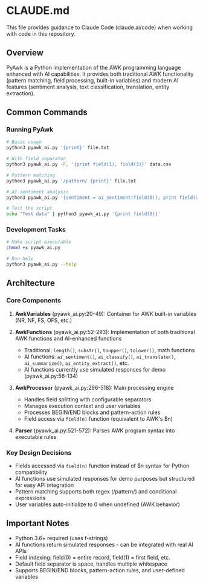 # CLAUDE.md

This file provides guidance to Claude Code (claude.ai/code) when working with code in this repository.

## Overview

PyAwk is a Python implementation of the AWK programming language enhanced with AI capabilities. It provides both traditional AWK functionality (pattern matching, field processing, built-in variables) and modern AI features (sentiment analysis, text classification, translation, entity extraction).

## Common Commands

### Running PyAwk
```bash
# Basic usage
python3 pyawk_ai.py '{print}' file.txt

# With field separator
python3 pyawk_ai.py -F, '{print field(1), field(3)}' data.csv

# Pattern matching
python3 pyawk_ai.py '/pattern/ {print}' file.txt

# AI sentiment analysis
python3 pyawk_ai.py '{sentiment = ai_sentiment(field(0)); print field(0), "→", sentiment}' text.txt

# Test the script
echo "Test data" | python3 pyawk_ai.py '{print field(0)}'
```

### Development Tasks
```bash
# Make script executable
chmod +x pyawk_ai.py

# Run help
python3 pyawk_ai.py --help
```

## Architecture

### Core Components

1. **AwkVariables** (pyawk_ai.py:20-49): Container for AWK built-in variables (NR, NF, FS, OFS, etc.)

2. **AwkFunctions** (pyawk_ai.py:52-293): Implementation of both traditional AWK functions and AI-enhanced functions
   - Traditional: `length()`, `substr()`, `toupper()`, `tolower()`, math functions
   - AI functions: `ai_sentiment()`, `ai_classify()`, `ai_translate()`, `ai_summarize()`, `ai_entity_extract()`, etc.
   - AI functions currently use simulated responses for demo (pyawk_ai.py:56-134)

3. **AwkProcessor** (pyawk_ai.py:296-518): Main processing engine
   - Handles field splitting with configurable separators
   - Manages execution context and user variables
   - Processes BEGIN/END blocks and pattern-action rules
   - Field access via `field(n)` function (equivalent to AWK's $n)

4. **Parser** (pyawk_ai.py:521-572): Parses AWK program syntax into executable rules

### Key Design Decisions

- Fields accessed via `field(n)` function instead of $n syntax for Python compatibility
- AI functions use simulated responses for demo purposes but structured for easy API integration
- Pattern matching supports both regex (/pattern/) and conditional expressions
- User variables auto-initialize to 0 when undefined (AWK behavior)

## Important Notes

- Python 3.6+ required (uses f-strings)
- AI functions return simulated responses - can be integrated with real AI APIs
- Field indexing: field(0) = entire record, field(1) = first field, etc.
- Default field separator is space, handles multiple whitespace
- Supports BEGIN/END blocks, pattern-action rules, and user-defined variables